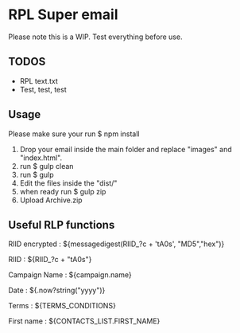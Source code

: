 # RPL Super email

Please note this is a WIP. Test everything before use.

## TODOS

- RPL text.txt
- Test, test, test


## Usage

Please make sure your run $ npm install

1. Drop your email inside the main folder and replace "images" and "index.html".
2. run $ gulp clean
3. run $ gulp
3. Edit the files inside the "dist/"
4. when ready run $ gulp zip
5. Upload Archive.zip



## Useful RLP functions

RIID encrypted : ${messagedigest(RIID_?c + 'tA0s', "MD5","hex")}

RIID : ${RIID_?c + "tA0s"}

Campaign Name : ${campaign.name}

Date : ${.now?string("yyyy")}

Terms : ${TERMS_CONDITIONS}

First name : ${CONTACTS_LIST.FIRST_NAME}